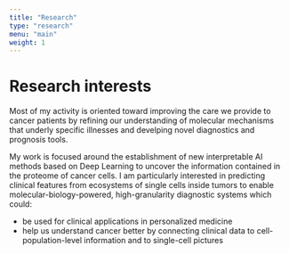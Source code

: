 ```yaml
---
title: "Research"
type: "research"
menu: "main"
weight: 1
---
```


# Research interests

Most of my activity is oriented toward improving the care we provide to cancer patients by refining our understanding of molecular mechanisms that underly specific illnesses and develping novel diagnostics and prognosis tools.

My work is focused around the establishment of new interpretable AI methods based on Deep Learning to uncover the information contained in the proteome of cancer cells. I am particularly interested in predicting clinical features from ecosystems of single cells inside tumors to enable molecular-biology-powered, high-granularity diagnostic systems which could:

- be used for clinical applications in personalized medicine
- help us understand cancer better by connecting clinical data to cell-population-level information and to single-cell pictures